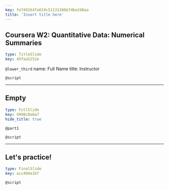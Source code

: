 ```yaml
---
key: fe7491647a619c51131386b74be240aa
title: 'Insert title here'
---
```


## Coursera W2: Quantitative Data: Numerical Summaries

```yaml
type: TitleSlide
key: 45faa5252e
```

`@lower_third`
name: Full Name
title: Instructor

`@script`


---

## Empty

```yaml
type: FullSlide
key: 4998c0a6a7
hide_title: true
```

`@part1`


`@script`


---

## Let's practice!

```yaml
type: FinalSlide
key: acc404a1bf
```

`@script`
